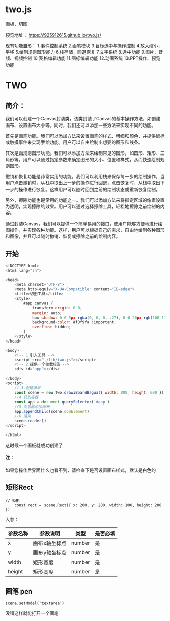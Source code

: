 # two.js

画板，切图

预览地址： https://925912615.github.io/two.js/

现有功能雏形：
1.事件控制系统
2.画笔模块
3.目标选中与操作控制
4.放大缩小，平移
5.绘制规则图形能力
6.栈存储，回退恢复
7.文字系统
8.选中功能
9.图片、音频、视频控制
10.表格编辑功能
11.图标编辑功能
12.动画系统
13.PPT操作、预览功能

# 														TWO

## 简介：

我们可以创建一个Canvas封装类，该类封装了Canvas的基本操作方法，如创建画布、设置画布大小等。同时，我们还可以添加一些方法来实现不同的功能。

首先是画笔功能。我们可以添加方法来设置画笔的样式、粗细和颜色，并提供鼠标或触摸事件来实现手绘功能。用户可以自由绘制出想要的图形和线条。

其次是画规则图形功能。我们可以添加方法来绘制常见的图形，如圆形、矩形、三角形等。用户可以通过指定参数来确定图形的大小、位置和样式，从而快速绘制规则图形。

撤销和恢复功能是非常实用的功能。我们可以利用栈来保存每一步的绘制操作，当用户点击撤销时，从栈中取出上一步的操作进行回退，点击恢复时，从栈中取出下一步的操作进行恢复。这样用户可以随时回到之前的绘制状态或重新恢复绘制。

另外，擦除功能也是常用的功能之一。我们可以添加方法来将指定区域的像素设置为透明，实现擦除的效果。用户可以通过选择擦除工具，轻松地擦除之前绘制的内容。

通过封装Canvas，我们可以提供一个简单易用的接口，使用户能够方便地进行绘图操作，并实现各种功能。这样，用户可以根据自己的需求，自由地绘制各种图形和图像，并且可以随时撤销、恢复或擦除之前的绘制内容。

## 开始

```javascript
<!DOCTYPE html>
<html lang="zh">

<head>
    <meta charset="UTF-8">
    <meta http-equiv="X-UA-Compatible" content="IE=edge">
    <title>切图工具</title>
    <style>
        #app canvas {
            transform-origin: 0 0;
            margin: auto;
            box-shadow: 0 0 5px rgba(0, 0, 0, .27), 0 0 20px rgb(108 117 125) inset;
            background-color: #f8f9fa !important;
            overflow: hidden;
        }
    </style>
</head>

<body>
    <!-- 1.引入工具 -->
    <script src="./lib/two.js"></script>
    <!-- 2.提供一个挂载标签 -->
    <div id="app"></div>

</body>
<script>
    // 3.创建场景
    const scene = new Two.drawiBoardBagua({ width: 800, height: 600 })
    //4.获取容器
    const app = document.querySelector('#app')
    //5.向容器添加画板
    app.appendChild(scene.domElement)
    //6.渲染
    scene.render()
</script>

</html>
```

这时候一个画板就成功创建了

#### 注：

如果您操作后界面什么也看不到，请检查下是否设置画布样式，默认是白色的



## 矩形Rect

```
// 矩形
    const rect = scene.Rect({ x: 200, y: 200, width: 100, height: 200 })
```

入参：

| 参数名称 | 参数说明      | 类型   | 是否必填 |
| -------- | ------------- | ------ | -------- |
| x        | 画布x轴坐标点 | number | 是       |
| y        | 画布y轴坐标点 | number | 是       |
| width    | 矩形宽度      | number | 是       |
| height   | 矩形高度      | number | 是       |

## 画笔 pen

```
scene.setModel('textarea')
```

没错这样就能打开一个画笔

